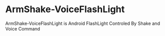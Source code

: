 # ArmShake-VoiceFlashLight
ArmShake-VoiceFlashLight is Android FlashLight Controled By Shake and Voice Command
